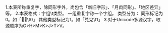 1.本表所称重复字，除同形字外，尚包含「新旧字形」、「月肉同形」、「地区差异」等。
2.本表格式：字组\t类型。
	一组重复字称一个字组。
	类型分为：
		同形标记为0。如「𤦼𤧩\t0」
		其他类型标记为1。如「兑兌\t1」
3.对于Unicode多源汉字，取源顺序为G>H>M>K>J>T>V。
